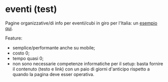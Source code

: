 # eventi (test)

Pagine organizzative/di info per eventi/cubi in giro per l'Italia: un
[esempio
qui](https://github.com/av-italia/eventi/tree/main/evs/template#readme).

Feature:
- semplice/performante anche su mobile;
- costo 0;
- tempo quasi 0;
- non sono necessarie competenze informatiche per il setup: basta fornire
  il contenuto (testo e link) con un paio di giorni d'anticipo
  rispetto a quando la pagina deve esser operativa.
